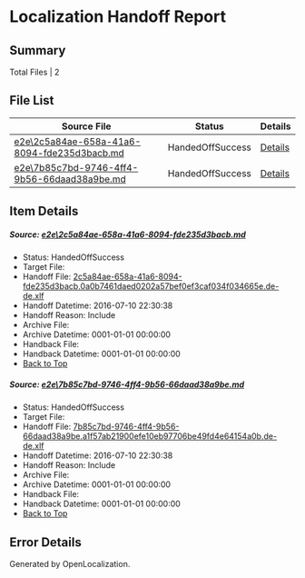 # <a name='report-top'></a> Localization Handoff Report

## Summary
 Total Files | 2

## File List
 Source File | Status | Details 
 ----------- | ------ | ------- 
 [e2e\2c5a84ae-658a-41a6-8094-fde235d3bacb.md](https://github.com/OpenLocalizationTestOrg/oltest/blob/3a6ee33255db9713c71f6a60dd74958fe8a627be/e2e/2c5a84ae-658a-41a6-8094-fde235d3bacb.md) | HandedOffSuccess | [Details](#df1c1027a19aab9505cad8ad460d9b76b1e1948d2)
 [e2e\7b85c7bd-9746-4ff4-9b56-66daad38a9be.md](https://github.com/OpenLocalizationTestOrg/oltest/blob/3a6ee33255db9713c71f6a60dd74958fe8a627be/e2e/7b85c7bd-9746-4ff4-9b56-66daad38a9be.md) | HandedOffSuccess | [Details](#f80dd50921f551e0eab501b003a23c4911ceceab6)

## Item Details
##### <a name='df1c1027a19aab9505cad8ad460d9b76b1e1948d2'></a> Source: [e2e\2c5a84ae-658a-41a6-8094-fde235d3bacb.md](https://github.com/OpenLocalizationTestOrg/oltest/blob/3a6ee33255db9713c71f6a60dd74958fe8a627be/e2e/2c5a84ae-658a-41a6-8094-fde235d3bacb.md)
* Status: HandedOffSuccess
* Target File: 
* Handoff File: [2c5a84ae-658a-41a6-8094-fde235d3bacb.0a0b7461daed0202a57bef0ef3caf034f034665e.de-de.xlf](https://github.com/OpenLocalizationTestOrg/olhandoff-e2e/blob/4ae3d6753f1fd0d6f36e03b5d48821f50f799f8c/ol-handoff/OpenLocalizationTestOrg/oltest-dede-fly/ci/ht/2c5a84ae-658a-41a6-8094-fde235d3bacb.0a0b7461daed0202a57bef0ef3caf034f034665e.de-de.xlf)
* Handoff Datetime: 2016-07-10 22:30:38
* Handoff Reason: Include
* Archive File: 
* Archive Datetime: 0001-01-01 00:00:00
* Handback File: 
* Handback Datetime: 0001-01-01 00:00:00
* [Back to Top](#report-top)

##### <a name='f80dd50921f551e0eab501b003a23c4911ceceab6'></a> Source: [e2e\7b85c7bd-9746-4ff4-9b56-66daad38a9be.md](https://github.com/OpenLocalizationTestOrg/oltest/blob/3a6ee33255db9713c71f6a60dd74958fe8a627be/e2e/7b85c7bd-9746-4ff4-9b56-66daad38a9be.md)
* Status: HandedOffSuccess
* Target File: 
* Handoff File: [7b85c7bd-9746-4ff4-9b56-66daad38a9be.a1f57ab21900efe10eb97706be49fd4e64154a0b.de-de.xlf](https://github.com/OpenLocalizationTestOrg/olhandoff-e2e/blob/4ae3d6753f1fd0d6f36e03b5d48821f50f799f8c/ol-handoff/OpenLocalizationTestOrg/oltest-dede-fly/ci/ht/7b85c7bd-9746-4ff4-9b56-66daad38a9be.a1f57ab21900efe10eb97706be49fd4e64154a0b.de-de.xlf)
* Handoff Datetime: 2016-07-10 22:30:38
* Handoff Reason: Include
* Archive File: 
* Archive Datetime: 0001-01-01 00:00:00
* Handback File: 
* Handback Datetime: 0001-01-01 00:00:00
* [Back to Top](#report-top)


## Error Details

Generated by OpenLocalization.
